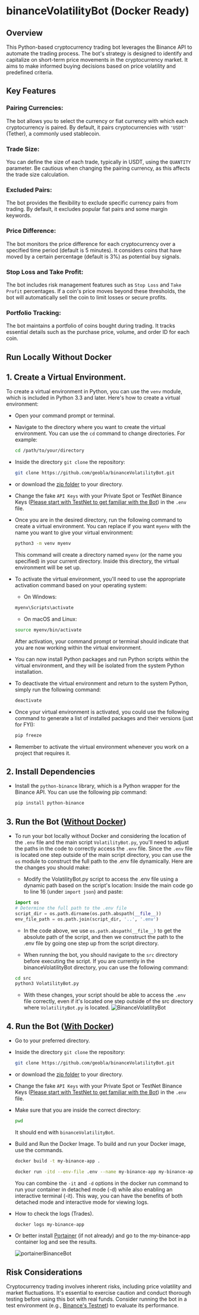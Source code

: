 # binanceVolatilityBot (Docker Ready)

## Overview
This Python-based cryptocurrency trading bot leverages the Binance API to automate the trading process. The bot's strategy is designed to identify and capitalize on short-term price movements in the cryptocurrency market. It aims to make informed buying decisions based on price volatility and predefined criteria.

## Key Features

### Pairing Currencies: 
The bot allows you to select the currency or fiat currency with which each cryptocurrency is paired. By default, it pairs cryptocurrencies with `'USDT'` (Tether), a commonly used stablecoin.

### Trade Size: 
You can define the size of each trade, typically in USDT, using the `QUANTITY` parameter. Be cautious when changing the pairing currency, as this affects the trade size calculation.

### Excluded Pairs: 
The bot provides the flexibility to exclude specific currency pairs from trading. By default, it excludes popular fiat pairs and some margin keywords.

### Price Difference: 
The bot monitors the price difference for each cryptocurrency over a specified time period (default is 5 minutes). It considers coins that have moved by a certain percentage (default is 3%) as potential buy signals.

### Stop Loss and Take Profit: 
The bot includes risk management features such as `Stop Loss` and `Take Profit` percentages. If a coin's price moves beyond these thresholds, the bot will automatically sell the coin to limit losses or secure profits.

### Portfolio Tracking: 
The bot maintains a portfolio of coins bought during trading. It tracks essential details such as the purchase price, volume, and order ID for each coin.

## Run Locally Without Docker

## 1. Create a Virtual Environment. 
   
To create a virtual environment in Python, you can use the <code>venv</code> module, which is included in Python 3.3 and later. Here's how to create a virtual environment:
- Open your command prompt or terminal.
- Navigate to the directory where you want to create the virtual environment.
  You can use the `cd` command to change directories.
  For example:
  ```bash
  cd /path/to/your/directory
  ```
- Inside the directory `git clone` the repository:
  ```bash
  git clone https://github.com/geobla/binanceVolatilityBot.git
  ```
- or download the [zip folder](https://github.com/geobla/binanceVolatilityBot/archive/refs/heads/main.zip) to your directory.
- Change the fake `API Keys` with your Private Spot or TestNet Binance Keys (<ins>Please start with TestNet to get familiar with the Bot</ins>) in the `.env` file.
- Once you are in the desired directory, run the following command to create a virtual environment.
  You can replace if you want <code>myenv</code> with the name you want to give your virtual environment:
  ```bash
  python3 -m venv myenv
  ```
  This command will create a directory named <code>myenv</code> (or the name you specified) in your current directory.
  Inside this directory, the virtual environment will be set up.

- To activate the virtual environment, you'll need to use the appropriate activation command based on your operating system:
  - On Windows:
  ```bash
  myenv\Scripts\activate
  ```
  - On macOS and Linux:
  ```bash
  source myenv/bin/activate
  ```
  After activation, your command prompt or terminal should indicate that you are now working within the virtual environment.

- You can now install Python packages and run Python scripts within the virtual environment, and they will be isolated from the system Python installation.

- To deactivate the virtual environment and return to the system Python, simply run the following command:
  ```bash
  deactivate
  ```
- Once your virtual environment is activated, you could use the following command to generate a list of installed packages and their versions (just for FYI):
  ```bash
  pip freeze
  ```  
- Remember to activate the virtual environment whenever you work on a project that requires it.

## 2. Install Dependencies

- Install the <code>python-binance</code> library, which is a Python wrapper for the Binance API. You can use the following pip command:
  
  ```bash
  pip install python-binance
  ```
## 3. Run the Bot (<ins>Without Docker</ins>)

- To run your bot locally without Docker and considering the location of the `.env` file and the main script `VolatilityBot.py`, you'll need to adjust the paths in the code to correctly access the `.env` file. Since the `.env` file is located one step outside of the main script directory, you can use the `os` module to construct the full path to the .env file dynamically. Here are the changes you should make:
  
   - Modify the VolatilityBot.py script to access the .env file using a dynamic path based on the script's location:
     Inside the main code go to line 16 (under `import json`) and paste:
  ```python
  import os
  # Determine the full path to the .env file
  script_dir = os.path.dirname(os.path.abspath(__file__))
  env_file_path = os.path.join(script_dir, '..', '.env')
  ```
   - In the code above, we use `os.path.abspath(__file__)` to get the absolute path of the script, and then we construct the path to the .env file by going one step up from the script directory.

   - When running the bot, you should navigate to the `src` directory before executing the script. If you are currently in the binanceVolatilityBot directory, you can use the following command:
  ```bash
  cd src
  python3 VolatilityBot.py
  ```
  - With these changes, your script should be able to access the `.env` file correctly, even if it's located one step outside of the src directory where 
    `VolatilityBot.py` is located.
![BinanceVolatilityBot](https://github.com/geobla/binanceVolatilityBot/assets/99928380/f8fb6175-755b-4955-a2ad-588e3a3d10ed)

## 4. Run the Bot (<ins>With Docker</ins>)
- Go to your preferred directory.
- Inside the directory `git clone` the repository:
  ```bash
  git clone https://github.com/geobla/binanceVolatilityBot.git
  ```
- or download the [zip folder](https://github.com/geobla/binanceVolatilityBot/archive/refs/heads/main.zip) to your directory.
- Change the fake `API Keys` with your Private Spot or TestNet Binance Keys (<ins>Please start with TestNet to get familiar with the Bot</ins>) in the `.env` file.
- Make sure that you are inside the correct directory:
  ```bash
  pwd
  ```
  It should end with `binanceVolatilityBot`.
- Build and Run the Docker Image.
  To build and run your Docker image, use the commands.

  ```bash
  docker build -t my-binance-app .
  ```
  ```bash
  docker run -itd --env-file .env --name my-binance-app my-binance-app
  ``` 
  You can combine the `-it` and `-d` options in the docker run command to run your container in detached mode (-d) while also enabling an interactive terminal (-it). 
  This way, you can have the benefits of both detached mode and interactive mode for viewing logs.
- How to check the logs (Trades).
  ```bash
  docker logs my-binance-app
  ```
- Or better install [Portainer](https://docs.portainer.io/start/install-ce/server/docker/linux) (if not already) and go to the my-binance-app container log and see the 
  results.
  
  ![portainerBinanceBot](https://github.com/geobla/binanceVolatilityBot/assets/99928380/7cbd8b3a-8cec-4d40-bb89-9e32cf0571d1)

## Risk Considerations
Cryptocurrency trading involves inherent risks, including price volatility and market fluctuations. It's essential to exercise caution and conduct thorough testing before using this bot with real funds. Consider running the bot in a test environment (e.g., [Binance's Testnet](https://testnet.binance.vision/)) to evaluate its performance.




